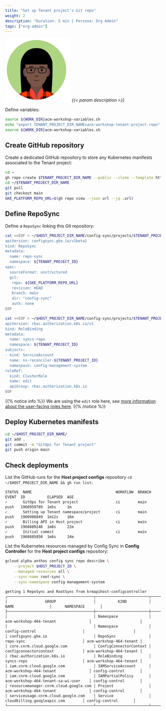 ```yaml
---
title: "Set up Tenant project's Git repo"
weight: 2
description: "Duration: 5 min | Persona: Org Admin"
tags: ["org-admin"]
---
```

![Org Admin](/images/org-admin.png)
_{{< param description >}}_

Define variables:
```Bash
source ${WORK_DIR}acm-workshop-variables.sh
echo "export TENANT_PROJECT_DIR_NAME=acm-workshop-tenant-project-repo" >> ${WORK_DIR}acm-workshop-variables.sh
source ${WORK_DIR}acm-workshop-variables.sh
```

## Create GitHub repository

Create a dedicated GitHub repository to store any Kubernetes manifests associated to the Tenant project:
```Bash
cd ~
gh repo create $TENANT_PROJECT_DIR_NAME --public --clone --template https://github.com/mathieu-benoit/config-sync-template-repo
cd ~/$TENANT_PROJECT_DIR_NAME
git pull
git checkout main
GKE_PLATFORM_REPO_URL=$(gh repo view --json url --jq .url)
```

## Define RepoSync

Define a `RepoSync` linking this Git repository:
```Bash
cat <<EOF > ~/$HOST_PROJECT_DIR_NAME/config-sync/projects/$TENANT_PROJECT_ID/gke-config-repo-sync.yaml
apiVersion: configsync.gke.io/v1beta1
kind: RepoSync
metadata:
  name: repo-sync
  namespace: ${TENANT_PROJECT_ID}
spec:
  sourceFormat: unstructured
  git:
   repo: ${GKE_PLATFORM_REPO_URL}
   revision: HEAD
   branch: main
   dir: "config-sync"
   auth: none
EOF
```

```Bash
cat <<EOF > ~/$HOST_PROJECT_DIR_NAME/config-sync/projects/$TENANT_PROJECT_ID/gke-config-repo-sync-role-binding.yaml
apiVersion: rbac.authorization.k8s.io/v1
kind: RoleBinding
metadata:
  name: syncs-repo
  namespace: ${TENANT_PROJECT_ID}
subjects:
- kind: ServiceAccount
  name: ns-reconciler-${TENANT_PROJECT_ID}
  namespace: config-management-system
roleRef:
  kind: ClusterRole
  name: edit
  apiGroup: rbac.authorization.k8s.io
EOF
```
{{% notice info %}}
We are using the `edit` role here, see [more information about the user-facing roles here](https://kubernetes.io/docs/reference/access-authn-authz/rbac/#user-facing-roles).
{{% /notice %}}

## Deploy Kubernetes manifests

```Bash
cd ~/$HOST_PROJECT_DIR_NAME/
git add .
git commit -m "GitOps for Tenant project"
git push origin main
```

## Check deployments

List the GitHub runs for the **Host project configs** repository `cd ~/$HOST_PROJECT_DIR_NAME && gh run list`:
```Plaintext
STATUS  NAME                                      WORKFLOW  BRANCH  EVENT  ID          ELAPSED  AGE
✓       GitOps for Tenant project                 ci        main    push   1960959789  1m5s     1m
✓       Setting up Tenant namespace/project       ci        main    push   1960908849  1m12s    16m
✓       Billing API in Host project               ci        main    push   1960889246  1m0s     22m
✓       Initial commit                            ci        main    push   1960885850  1m8s     24m
```

List the Kubernetes resources managed by Config Sync in **Config Controller** for the **Host project configs** repository:
```Bash
gcloud alpha anthos config sync repo describe \
    --project $HOST_PROJECT_ID \
    --managed-resources all \
    --sync-name root-sync \
    --sync-namespace config-management-system
```
```Plaintext
getting 1 RepoSync and RootSync from krmapihost-configcontroller
┌───────────────────────────────────────┬────────────────────────┬────────────────────────────────────┬──────────────────────┐
│                 GROUP                 │          KIND          │                NAME                │      NAMESPACE       │
├───────────────────────────────────────┼────────────────────────┼────────────────────────────────────┼──────────────────────┤
│                                       │ Namespace              │ acm-workshop-464-tenant               │                      │
│                                       │ Namespace              │ config-control                     │                      │
│ configsync.gke.io                     │ RepoSync               │ repo-sync                          │ acm-workshop-464-tenant │
│ core.cnrm.cloud.google.com            │ ConfigConnectorContext │ configconnectorcontext             │ acm-workshop-464-tenant │
│ rbac.authorization.k8s.io             │ RoleBinding            │ syncs-repo                         │ acm-workshop-464-tenant │
│ iam.cnrm.cloud.google.com             │ IAMServiceAccount      │ acm-workshop-464-tenant               │ config-control       │
│ iam.cnrm.cloud.google.com             │ IAMPartialPolicy       │ acm-workshop-464-tenant-sa-wi-user    │ config-control       │
│ resourcemanager.cnrm.cloud.google.com │ Project                │ acm-workshop-464-tenant               │ config-control       │
│ serviceusage.cnrm.cloud.google.com    │ Service                │ cloudbilling.googleapis.com        │ config-control       │
└───────────────────────────────────────┴────────────────────────┴────────────────────────────────────┴──────────────────────┘
```